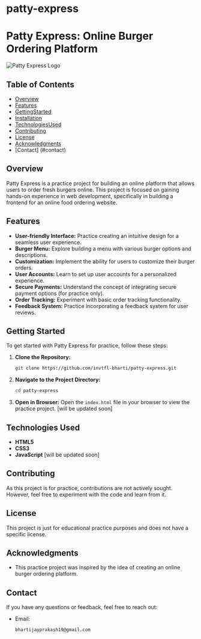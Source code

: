 # patty-express
# Patty Express: Online Burger Ordering Platform

![Patty Express Logo](link_to_logo.png)

## Table of Contents

- [Overview](#overview)
- [Features](#features)
- [GettingStarted](#gettingstarted)
- [Installation](#installation)
- [TechnologiesUsed](#technologiesused)
- [Contributing](#contributing)
- [License](#license)
- [Acknowledgments](#acknowledgments)
- [Contact] (#contact)


## Overview

Patty Express is a practice project for building an online platform that allows users to order fresh burgers online. This project is focused on gaining hands-on experience in web development, specifically in building a frontend for an online food ordering website.

## Features

- **User-friendly Interface:** Practice creating an intuitive design for a seamless user experience.
- **Burger Menu:** Explore building a menu with various burger options and descriptions.
- **Customization:** Implement the ability for users to customize their burger orders.
- **User Accounts:** Learn to set up user accounts for a personalized experience.
- **Secure Payments:** Understand the concept of integrating secure payment options (for practice only).
- **Order Tracking:** Experiment with basic order tracking functionality.
- **Feedback System:** Practice incorporating a feedback system for user reviews.

## Getting Started

To get started with Patty Express for practice, follow these steps:

1. **Clone the Repository:**
    ```bash
    git clone https://github.com/invtfl-bharti/patty-express.git
    ```

2. **Navigate to the Project Directory:**
    ```bash
    cd patty-express
    ```

3. **Open in Browser:**
   Open the `index.html` file in your browser to view the practice project.  [will be updated soon]

## Technologies Used

- **HTML5**
- **CSS3**
- **JavaScript**  [will be updated soon]

## Contributing

As this project is for practice, contributions are not actively sought. However, feel free to experiment with the code and learn from it.

## License

This project is just for educational practice purposes and does not have a specific license.

## Acknowledgments

- This practice project was inspired by the idea of creating an online burger ordering platform.

## Contact

If you have any questions or feedback, feel free to reach out:
- Email: 

    ```bash
    bhartijayprakash19@gmail.com